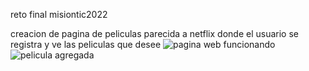 reto final misiontic2022

creacion de pagina de peliculas parecida a netflix donde el usuario se registra y ve las peliculas que desee
![pagina web funcionando](https://github.com/nelsonsegura/reto_final-ciclo4-frontend-misiontic2022/assets/113456501/706aef3f-baa4-496d-8c3c-22bac8ac226a)
![pelicula agregada](https://github.com/nelsonsegura/reto_final-ciclo4-frontend-misiontic2022/assets/113456501/3ed87e17-f3d3-47a0-9b7e-7b082df2be0e)
